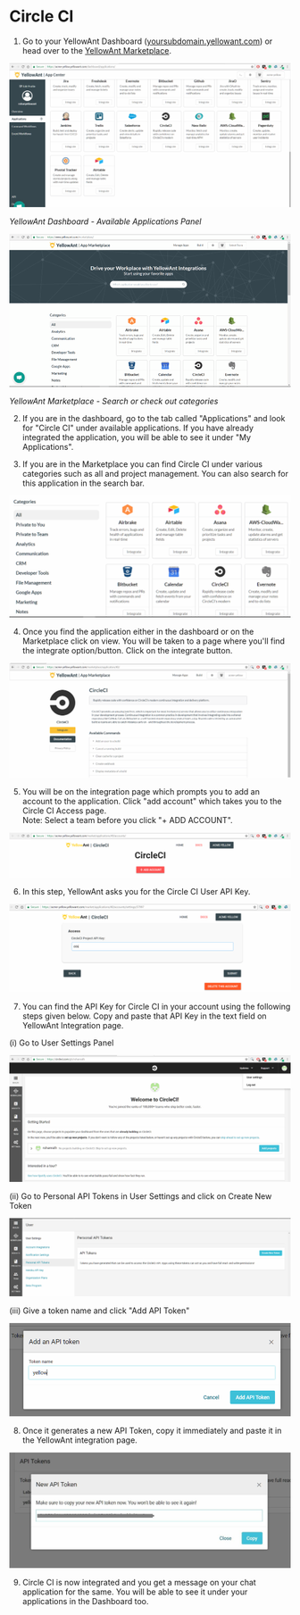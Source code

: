 # Circle CI

1. Go to your YellowAnt Dashboard \([yoursubdomain.yellowant.com](https://github.com/yellowanthq/yellowant-help-center/tree/bdad19066023aa6a8b667a1d6f05b72945b49759/yoursubdomain.yellowant.com)\) or head over to the [YellowAnt Marketplace](https://www.yellowant.com/marketplace). 

![](../../.gitbook/assets/image%20%2828%29.png)

_YellowAnt Dashboard - Available Applications Panel_

![](../../.gitbook/assets/image%20%28191%29.png)

_YellowAnt Marketplace - Search or check out categories_

2. If you are in the dashboard, go to the tab called "Applications" and look for "Circle CI" under available applications. If you have already integrated the application, you will be able to see it under "My Applications".

3. If you are in the Marketplace you can find Circle CI under various categories such as all and project management. You can also search for this application in the search bar.  


![](../../.gitbook/assets/image%20%2860%29.png)

4. Once you find the application either in the dashboard or on the Marketplace click on view. You will be taken to a page where you'll find the integrate option/button. Click on the integrate button.  


![](../../.gitbook/assets/image%20%2826%29.png)

5. You will be on the integration page which prompts you to add an account to the application. Click "add account" which takes you to the Circle CI Access page.  
Note: Select a team before you click "+ ADD ACCOUNT".  


![](../../.gitbook/assets/image%20%2892%29.png)

6. In this step, YellowAnt asks you for the Circle CI User API Key.  


![](../../.gitbook/assets/image%20%2876%29.png)

7. You can find the API Key for Circle CI in your account using the following steps given below. Copy and paste that API Key in the text field on YellowAnt Integration page.

\(i\) Go to User Settings Panel

![](../../.gitbook/assets/image%20%28188%29.png)

\(ii\) Go to Personal API Tokens in User Settings and click on Create New Token

![](../../.gitbook/assets/image%20%2891%29.png)

\(iii\) Give a token name and click "Add API Token"

![](../../.gitbook/assets/image%20%2864%29.png)

8. Once it generates a new API Token, copy it immediately and paste it in the YellowAnt integration page.

![](../../.gitbook/assets/image%20%28107%29.png)

9. Circle CI is now integrated and you get a message on your chat application for the same. You will be able to see it under your applications in the Dashboard too.

